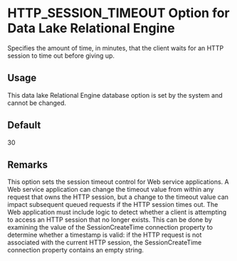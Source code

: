 <!-- loioa638b35784f21015bad8a47292e44a25 -->

# HTTP\_SESSION\_TIMEOUT Option for Data Lake Relational Engine

Specifies the amount of time, in minutes, that the client waits for an HTTP session to time out before giving up.



<a name="loioa638b35784f21015bad8a47292e44a25__section_rv2_mvs_swb"/>

## Usage

This data lake Relational Engine database option is set by the system and cannot be changed.



<a name="loioa638b35784f21015bad8a47292e44a25__iq_refso_597"/>

## Default

30



<a name="loioa638b35784f21015bad8a47292e44a25__iq_refso_599"/>

## Remarks

This option sets the session timeout control for Web service applications. A Web service application can change the timeout value from within any request that owns the HTTP session, but a change to the timeout value can impact subsequent queued requests if the HTTP session times out. The Web application must include logic to detect whether a client is attempting to access an HTTP session that no longer exists. This can be done by examining the value of the SessionCreateTime connection property to determine whether a timestamp is valid: if the HTTP request is not associated with the current HTTP session, the SessionCreateTime connection property contains an empty string.

